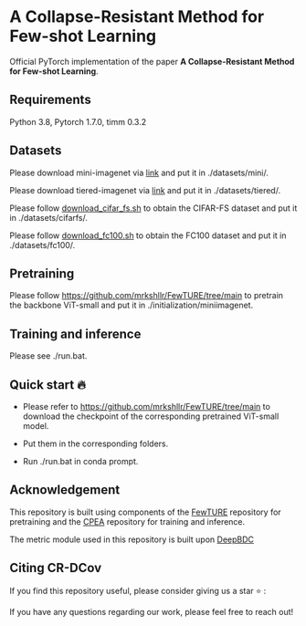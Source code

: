 # A Collapse-Resistant Method for Few-shot Learning
Official PyTorch implementation of the paper **A Collapse-Resistant Method for Few-shot Learning**.

## Requirements
Python 3.8, Pytorch 1.7.0, timm 0.3.2

## Datasets
Please download mini-imagenet via [link](https://aistudio.baidu.com/datasetdetail/105646) and put it in ./datasets/mini/.

Please download tiered-imagenet via [link](https://aistudio.baidu.com/datasetdetail/201309) and put it in ./datasets/tiered/.

Please follow [download_cifar_fs.sh](https://github.com/mrkshllr/FewTURE/blob/main/datasets/download_cifar_fs.sh) to obtain the CIFAR-FS dataset and put it in ./datasets/cifarfs/.

Please follow [download_fc100.sh](https://github.com/mrkshllr/FewTURE/blob/main/datasets/download_fc100.sh) to obtain the FC100 dataset and put it in ./datasets/fc100/.


## Pretraining 
Please follow https://github.com/mrkshllr/FewTURE/tree/main to pretrain the backbone ViT-small and put it in ./initialization/miniimagenet.

## Training and inference
Please see ./run.bat.

## Quick start :fire:
- Please refer to https://github.com/mrkshllr/FewTURE/tree/main to download the checkpoint of the corresponding pretrained ViT-small model.

- Put them in the corresponding folders.

- Run ./run.bat in conda prompt.

## Acknowledgement
This repository is built using components of the [FewTURE](https://github.com/mrkshllr/FewTURE) repository for pretraining and the [CPEA](https://github.com/FushengHao/CPEA) repository for training and inference.

The metric module used in this repository is built upon [DeepBDC](https://github.com/Fei-Long121/DeepBDC)

## Citing CR-DCov
If you find this repository useful, please consider giving us a star :star: :

If you have any questions regarding our work, please feel free to reach out!

